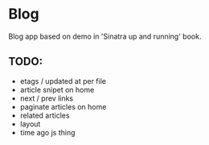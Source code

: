 # Blog

Blog app based on demo in 'Sinatra up and running' book.

## TODO:
* etags / updated at per file
* article snipet on home
* next / prev links
* paginate articles on home
* related articles
* layout
* time ago js thing

